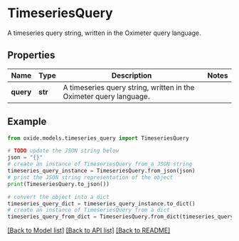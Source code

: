 # TimeseriesQuery

A timeseries query string, written in the Oximeter query language.

## Properties

Name | Type | Description | Notes
------------ | ------------- | ------------- | -------------
**query** | **str** | A timeseries query string, written in the Oximeter query language. | 

## Example

```python
from oxide.models.timeseries_query import TimeseriesQuery

# TODO update the JSON string below
json = "{}"
# create an instance of TimeseriesQuery from a JSON string
timeseries_query_instance = TimeseriesQuery.from_json(json)
# print the JSON string representation of the object
print(TimeseriesQuery.to_json())

# convert the object into a dict
timeseries_query_dict = timeseries_query_instance.to_dict()
# create an instance of TimeseriesQuery from a dict
timeseries_query_from_dict = TimeseriesQuery.from_dict(timeseries_query_dict)
```
[[Back to Model list]](../README.md#documentation-for-models) [[Back to API list]](../README.md#documentation-for-api-endpoints) [[Back to README]](../README.md)


